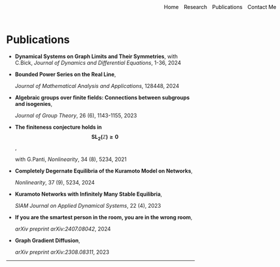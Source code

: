 <style>
.container {
    position: relative;
}

.menu {
    position: absolute;
    top: 10px;
    right: 10px;
    list-style-type: none;
    margin: 0;
    padding: 0;
}

.menu li {
    display: inline;
    margin-left: 10px;
}

.menu li:first-child {
    margin-left: 0;
}
</style>

<ul class="menu">
    <li><a href="index" style="text-decoration: none; color: black;">Home</a></li>
    <li><a href="research" style="text-decoration: none; color: black;">Research</a></li>
    <li><a href="publications" style="text-decoration: none; color: black;">Publications</a></li>
    <li><a href="mailto:davide.sclosa@gmail.com" style="text-decoration: none; color: black;">Contact Me</a></li>
</ul>

# Publications

* **Dynamical Systems on Graph Limits and Their Symmetries**,
    with C.Bick, _Journal of Dynamics and Differential Equations_, 1-36, 2024

* **Bounded Power Series on the Real Line**,

    _Journal of Mathematical Analysis and Applications_, 128448,	2024

* **Algebraic groups over finite fields: Connections between subgroups and isogenies**,

    _Journal of Group Theory_, 26 (6), 1143-1155, 2023

* **The finiteness conjecture holds in $$\mathrm{SL_2}(\mathbb Z){\geq 0}$$**,

    with G.Panti, _Nonlinearity_, 34 (8), 5234, 2021

* **Completely Degernate Equilibria of the Kuramoto Model on Networks**,

    _Nonlinearity_, 37 (9), 5234, 2024

* **Kuramoto Networks with Infinitely Many Stable Equilibria**,

    _SIAM Journal on Applied Dynamical Systems_, 22 (4), 2023

* **If you are the smartest person in the room, you are in the wrong room**,

    _arXiv preprint arXiv:2407.08042_, 2024

* **Graph Gradient Diffusion**,

    _arXiv preprint arXiv:2308.08311_, 2023



---


<script
  src="https://cdn.mathjax.org/mathjax/latest/MathJax.js?config=TeX-AMS-MML_HTMLorMML"
  type="text/javascript">
</script>
